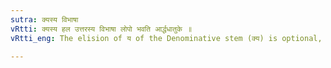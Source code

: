```yaml
---
sutra: क्यस्य विभाषा
vRtti: क्यस्य हल उत्तरस्य विभाषा लोपो भवति आर्द्धधातुके ॥
vRtti_eng: The elision of य of the Denominative stem (क्य) is optional, when preceded by a consonant and followed by an _ardhadhatuka_ affix.

---
```

